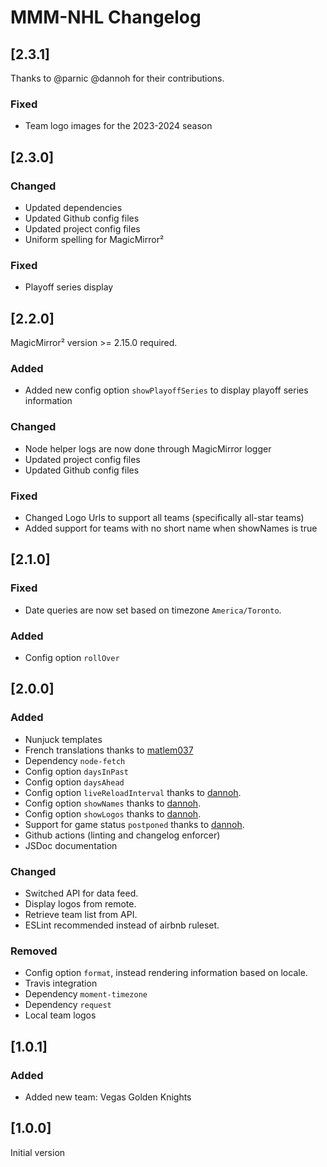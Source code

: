 # MMM-NHL Changelog

## [2.3.1]

Thanks to @parnic @dannoh for their contributions.

### Fixed

* Team logo images for the 2023-2024 season

## [2.3.0]

### Changed

* Updated dependencies
* Updated Github config files
* Updated project config files
* Uniform spelling for MagicMirror²

### Fixed

* Playoff series display

## [2.2.0]

MagicMirror² version >= 2.15.0 required.

### Added

* Added new config option `showPlayoffSeries` to display playoff series information

### Changed

* Node helper logs are now done through MagicMirror logger
* Updated project config files
* Updated Github config files

### Fixed

* Changed Logo Urls to support all teams (specifically all-star teams)
* Added support for teams with no short name when showNames is true

## [2.1.0]

### Fixed

* Date queries are now set based on timezone `America/Toronto`.

### Added

* Config option `rollOver`

## [2.0.0]

### Added

* Nunjuck templates
* French translations thanks to [matlem037](https://github.com/matlem037)
* Dependency `node-fetch`
* Config option `daysInPast`
* Config option `daysAhead`
* Config option `liveReloadInterval` thanks to [dannoh](https://github.com/dannoh).
* Config option `showNames` thanks to [dannoh](https://github.com/dannoh).
* Config option `showLogos` thanks to [dannoh](https://github.com/dannoh).
* Support for game status `postponed` thanks to [dannoh](https://github.com/dannoh).
* Github actions (linting and changelog enforcer)
* JSDoc documentation

### Changed

* Switched API for data feed.
* Display logos from remote.
* Retrieve team list from API.
* ESLint recommended instead of airbnb ruleset.

### Removed

* Config option `format`, instead rendering information based on locale.
* Travis integration
* Dependency `moment-timezone`
* Dependency `request`
* Local team logos

## [1.0.1]

### Added

* Added new team: Vegas Golden Knights

## [1.0.0]

Initial version
